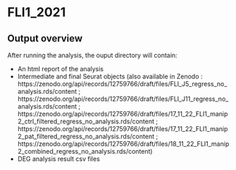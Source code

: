# FLI1_2021


## Output overview


After running the analysis, the ouput directory will contain:
<ul>
	<li> An html report of the analysis</li>
<li> Intermediate and final Seurat objects (also available in Zenodo : https://zenodo.org/api/records/12759766/draft/files/FLI_J5_regress_no_analysis.rds/content ; https://zenodo.org/api/records/12759766/draft/files/FLI_J11_regress_no_analysis.rds/content ; https://zenodo.org/api/records/12759766/draft/files/17_11_22_FLI1_manip2_ctrl_filtered_regress_no_analysis.rds/content ; https://zenodo.org/api/records/12759766/draft/files/17_11_22_FLI1_manip2_pat_filtered_regress_no_analysis.rds/content ; https://zenodo.org/api/records/12759766/draft/files/18_11_22_FLI1_manip2_combined_regress_no_analysis.rds/content)</li>
	<li> DEG analysis result csv files</li>
</ul>

